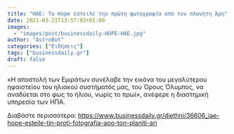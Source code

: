 ```yaml
---
title: "ΗΑΕ: Το Hope έστειλε την πρώτη φωτογραφία από τον πλανήτη Άρη"
date: 2021-03-21T13:57:03+01:00
images:
  - "images/post/businessdaily-HOPE-HAE.jpg"
author: "AstroBot"
categories: ["Ειδήσεις"]
tags: ["businessdaily.gr"]
draft: false
---
```


«Η αποστολή των Εμιράτων συνέλαβε την εικόνα του μεγαλύτερου ηφαιστείου του ηλιακού συστήματός μας, του Όρους Όλυμπος, να αναδύεται στο φως το ήλιου, νωρίς το πρωί», ανέφερε η διαστημική υπηρεσία των ΗΠΑ.

Διαβάστε περισσότερα: https://www.businessdaily.gr/diethni/36606_iae-hope-esteile-tin-proti-fotografia-apo-ton-planiti-ari
